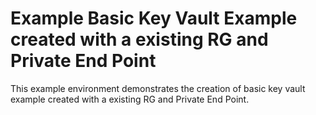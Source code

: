 # Example Basic Key Vault Example created with a existing RG and Private End Point

This example environment demonstrates the creation of basic key vault example created with a existing RG and Private End Point.
